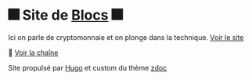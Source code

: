 # :fireworks: Site de [Blocs](https://www.youtube.com/channel/UCjvOu6faxxmqE6ZHTLR5qmw) :fireworks:

Ici on parle de cryptomonnaie et on plonge dans la technique. [Voir le site](https://jonathan.blocs.xyz)

:movie_camera: [Voir la chaîne](https://www.youtube.com/channel/UCjvOu6faxxmqE6ZHTLR5qmw)

Site propulsé par [Hugo](https://gohugo.io/) et custom du thème [zdoc](https://github.com/zzossig/hugo-theme-zdoc)